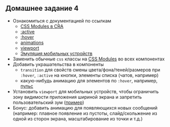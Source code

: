 ## Домашнее задание 4

- Ознакомиться с документацией по ссылкам
   - [CSS Modules в CRA](https://facebook.github.io/create-react-app/docs/adding-a-css-modules-stylesheet)
   - [:active](https://developer.mozilla.org/ru/docs/Web/CSS/:active)
   - [:hover](https://developer.mozilla.org/ru/docs/Web/CSS/:hover)
   - [animations](https://developer.mozilla.org/ru/docs/Web/CSS/CSS_Animations/Ispolzovanie_CSS_animatciy)
   - [viewport](https://developer.mozilla.org/ru/docs/Mozilla/Mobile/Viewport_meta_tag)
   - [Эмуляция мобильных устройств](https://developers.google.com/web/tools/chrome-devtools/device-mode/)
- Заменить обычные `css` классы на [CSS Modules](https://github.com/css-modules/css-modules) во всех компонентах
- Добавить украшательства в компоненты
   - `transition` для свойств смены цвета/фона/теней/размеров при `:hover`, `:active` на кнопки, элементы списка (чатов, например)
   - какую-нибудь анимацию для элементов по `:hover`, например, [пульс](https://codepen.io/olam/pen/zcqea)
- Установить `viewport` для мобильных устройств, чтобы ограничить зону видимости приложения шириной экрана и запретить пользовательский зум ([пример](https://developer.mozilla.org/ru/docs/Mozilla/Mobile/Viewport_meta_tag#%D0%9E%D1%81%D0%BD%D0%BE%D0%B2%D1%8B_Viewport))
- Бонус: добавить анимацию для появляющихся новых сообщений (например: плавное появление из пустоты, слайд/скольжение из одной из сторон экрана, масштабирование из точки и т.д.)
